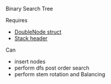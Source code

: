 Binary Search Tree

Requires
- [DoubleNode struct](https://github.com/ManavRachen/SDI/blob/50b1c7cba7caf6bdd0e66a84990b571dce1f7ab6/Nodes/Doubly%20Linked%20Node.h)
- [Stack header](https://github.com/ManavRachen/SDI/blob/f7c83213eb5747d8aa39e85d1945d4c01f42016f/Data%20Structures/Simple%20Structures/Stack.h)

Can 
- insert nodes
- perform dfs post order search
- perform stem rotation and Balancing
